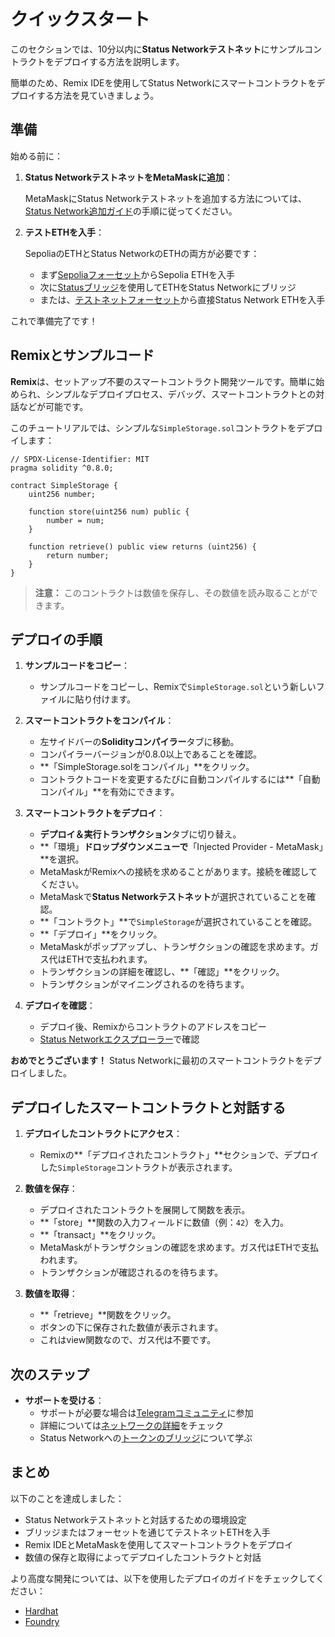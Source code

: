 # クイックスタート

このセクションでは、10分以内に**Status Networkテストネット**にサンプルコントラクトをデプロイする方法を説明します。

簡単のため、Remix IDEを使用してStatus Networkにスマートコントラクトをデプロイする方法を見ていきましょう。

## 準備

始める前に：

1. **Status NetworkテストネットをMetaMaskに追加**：

   MetaMaskにStatus Networkテストネットを追加する方法については、[Status Network追加ガイド](/general-info/add-status-network)の手順に従ってください。

2. **テストETHを入手**：

   SepoliaのETHとStatus NetworkのETHの両方が必要です：
   - まず[Sepoliaフォーセット](https://faucet.status.network)からSepolia ETHを入手
   - 次に[Statusブリッジ](https://bridge.status.network)を使用してETHをStatus Networkにブリッジ
   - または、[テストネットフォーセット](https://sepoliascan.status.network/address/0x06338B70F1eAbc60d7A82C083e605C07F78bb878)から直接Status Network ETHを入手

これで準備完了です！

## Remixとサンプルコード

**Remix**は、セットアップ不要のスマートコントラクト開発ツールです。簡単に始められ、シンプルなデプロイプロセス、デバッグ、スマートコントラクトとの対話などが可能です。

このチュートリアルでは、シンプルな`SimpleStorage.sol`コントラクトをデプロイします：

```solidity
// SPDX-License-Identifier: MIT
pragma solidity ^0.8.0;

contract SimpleStorage {
    uint256 number;
    
    function store(uint256 num) public {
        number = num;
    }

    function retrieve() public view returns (uint256) {
        return number;
    }
}
```

> **注意：** このコントラクトは数値を保存し、その数値を読み取ることができます。

## デプロイの手順

1. **サンプルコードをコピー**：

   - サンプルコードをコピーし、Remixで`SimpleStorage.sol`という新しいファイルに貼り付けます。

2. **スマートコントラクトをコンパイル**：

   - 左サイドバーの**Solidityコンパイラー**タブに移動。
   - コンパイラーバージョンが0.8.0以上であることを確認。
   - **「SimpleStorage.solをコンパイル」**をクリック。
   - コントラクトコードを変更するたびに自動コンパイルするには**「自動コンパイル」**を有効にできます。

3. **スマートコントラクトをデプロイ**：

   - **デプロイ＆実行トランザクション**タブに切り替え。
   - **「環境」**ドロップダウンメニューで**「Injected Provider - MetaMask」**を選択。
   - MetaMaskがRemixへの接続を求めることがあります。接続を確認してください。
   - MetaMaskで**Status Networkテストネット**が選択されていることを確認。
   - **「コントラクト」**で`SimpleStorage`が選択されていることを確認。
   - **「デプロイ」**をクリック。
   - MetaMaskがポップアップし、トランザクションの確認を求めます。ガス代はETHで支払われます。
   - トランザクションの詳細を確認し、**「確認」**をクリック。
   - トランザクションがマイニングされるのを待ちます。

4. **デプロイを確認**：
   
   - デプロイ後、Remixからコントラクトのアドレスをコピー
   - [Status Networkエクスプローラー](https://sepoliascan.status.network)で確認

**おめでとうございます！** Status Networkに最初のスマートコントラクトをデプロイしました。

## デプロイしたスマートコントラクトと対話する

1. **デプロイしたコントラクトにアクセス**：

   - Remixの**「デプロイされたコントラクト」**セクションで、デプロイした`SimpleStorage`コントラクトが表示されます。

2. **数値を保存**：

   - デプロイされたコントラクトを展開して関数を表示。
   - **「store」**関数の入力フィールドに数値（例：`42`）を入力。
   - **「transact」**をクリック。
   - MetaMaskがトランザクションの確認を求めます。ガス代はETHで支払われます。
   - トランザクションが確認されるのを待ちます。

3. **数値を取得**：

   - **「retrieve」**関数をクリック。
   - ボタンの下に保存された数値が表示されます。
   - これはview関数なので、ガス代は不要です。

## 次のステップ

- **サポートを受ける**：
  - サポートが必要な場合は[Telegramコミュニティ](https://t.me/+k04A_OZbhIs1Mzc9)に参加
  - 詳細については[ネットワークの詳細](/general-info/network-details)をチェック
  - Status Networkへの[トークンのブリッジ](/general-info/bridge/bridging-testnet)について学ぶ

## まとめ

以下のことを達成しました：
- Status Networkテストネットと対話するための環境設定
- ブリッジまたはフォーセットを通じてテストネットETHを入手
- Remix IDEとMetaMaskを使用してスマートコントラクトをデプロイ
- 数値の保存と取得によってデプロイしたコントラクトと対話

より高度な開発については、以下を使用したデプロイのガイドをチェックしてください：
- [Hardhat](/tutorials/deploying-contracts/using-hardhat)
- [Foundry](/tutorials/deploying-contracts/using-foundry)
